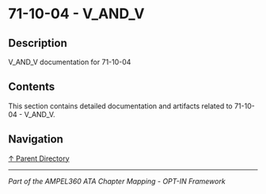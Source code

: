# 71-10-04 - V_AND_V

## Description

V_AND_V documentation for 71-10-04

## Contents

This section contains detailed documentation and artifacts related to 71-10-04 - V_AND_V.

## Navigation

[↑ Parent Directory](../README.md)

---

*Part of the AMPEL360 ATA Chapter Mapping - OPT-IN Framework*
